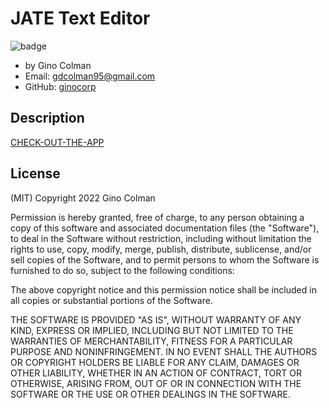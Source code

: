 # JATE Text Editor

![badge](https://img.shields.io/badge/MIT-License-<color>)
* by Gino Colman
* Email: gdcolman95@gmail.com
* GitHub: [ginocorp](https://github.com/ginocorp)


## Description

[CHECK-OUT-THE-APP](https://edit-your-text.herokuapp.com/)

## License

(MIT) Copyright 2022 Gino Colman

Permission is hereby granted, free of charge, to any person obtaining a copy of this software and associated documentation files (the "Software"), to deal in the Software without restriction, including without limitation the rights to use, copy, modify, merge, publish, distribute, sublicense, and/or sell copies of the Software, and to permit persons to whom the Software is furnished to do so, subject to the following conditions:

The above copyright notice and this permission notice shall be included in all copies or substantial portions of the Software.

THE SOFTWARE IS PROVIDED "AS IS", WITHOUT WARRANTY OF ANY KIND, EXPRESS OR IMPLIED, INCLUDING BUT NOT LIMITED TO THE WARRANTIES OF MERCHANTABILITY, FITNESS FOR A PARTICULAR PURPOSE AND NONINFRINGEMENT. IN NO EVENT SHALL THE AUTHORS OR COPYRIGHT HOLDERS BE LIABLE FOR ANY CLAIM, DAMAGES OR OTHER LIABILITY, WHETHER IN AN ACTION OF CONTRACT, TORT OR OTHERWISE, ARISING FROM, OUT OF OR IN CONNECTION WITH THE SOFTWARE OR THE USE OR OTHER DEALINGS IN THE SOFTWARE.